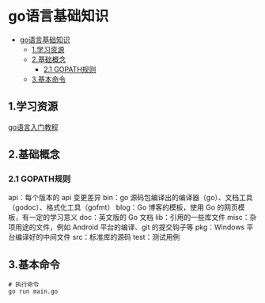 # go语言基础知识

<!-- TOC -->

- [go语言基础知识](#go%e8%af%ad%e8%a8%80%e5%9f%ba%e7%a1%80%e7%9f%a5%e8%af%86)
  - [1.学习资源](#1%e5%ad%a6%e4%b9%a0%e8%b5%84%e6%ba%90)
  - [2.基础概念](#2%e5%9f%ba%e7%a1%80%e6%a6%82%e5%bf%b5)
    - [2.1 GOPATH规则](#21-gopath%e8%a7%84%e5%88%99)
  - [3.基本命令](#3%e5%9f%ba%e6%9c%ac%e5%91%bd%e4%bb%a4)

<!-- /TOC -->

## 1.学习资源

[go语言入门教程](http://c.biancheng.net/golang/)

## 2.基础概念

### 2.1 GOPATH规则

api：每个版本的 api 变更差异
bin：go 源码包编译出的编译器（go）、文档工具（godoc）、格式化工具（gofmt）
blog：Go 博客的模板，使用 Go 的网页模板，有一定的学习意义
doc：英文版的 Go 文档
lib：引用的一些库文件
misc：杂项用途的文件，例如 Android 平台的编译、git 的提交钩子等
pkg：Windows 平台编译好的中间文件
src：标准库的源码
test：测试用例

## 3.基本命令

```shell
# 执行命令
go run main.go
```

